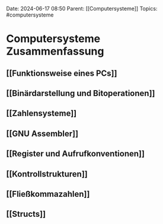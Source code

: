 Date: 2024-06-17 08:50
Parent: [[Computersysteme]]
Topics: #computersysteme 

# Computersysteme Zusammenfassung

## [[Funktionsweise eines PCs]]
## [[Binärdarstellung und Bitoperationen]]
## [[Zahlensysteme]]
## [[GNU Assembler]]
## [[Register und Aufrufkonventionen]]
## [[Kontrollstrukturen]]
## [[Fließkommazahlen]]
## [[Structs]]